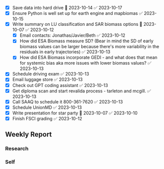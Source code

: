 
- [x] Save data into hard drive 📅 2023-10-14 ✅ 2023-10-17
- [x] Ensure Python is well set up for earth engine and mapbiomas ✅ 2023-10-15
- [x] Write summary on LU classification and SAR biomass options 📅 2023-10-07 ✅ 2023-10-12
	- [x] Email contacts: Jonathas/Javier/Beth ✅ 2023-10-12
	- [x] How did ESA Biomass measure SD? (Bear in mind the SD of early biomass values can be larger because there's more variability in the residuals in early trajectories) ✅ 2023-10-13
	- [x] How did ESA Biomass incorporate GEDI - and what does that mean for systemic bias aka more issues with lower biomass values? ✅ 2023-10-13
- [x] Schedule driving exam ✅ 2023-10-13
- [x] Email luggage store ✅ 2023-10-13
- [x] Check out GPT coding assistant ✅ 2023-10-13
- [x] Get diploma scan and start revalida process - tarleton and mcgill. ✅ 2023-10-13
- [x] Call SAAQ to schedule it 800-361-7620 ✅ 2023-10-13
- [x] Schedule UnionMD ✅ 2023-10-13
- [x] Write presentation for star party 📅 2023-10-07 ✅ 2023-10-10
- [x] Finish FSCI grading ✅ 2023-10-12
## Weekly Report
### Research

### Self

